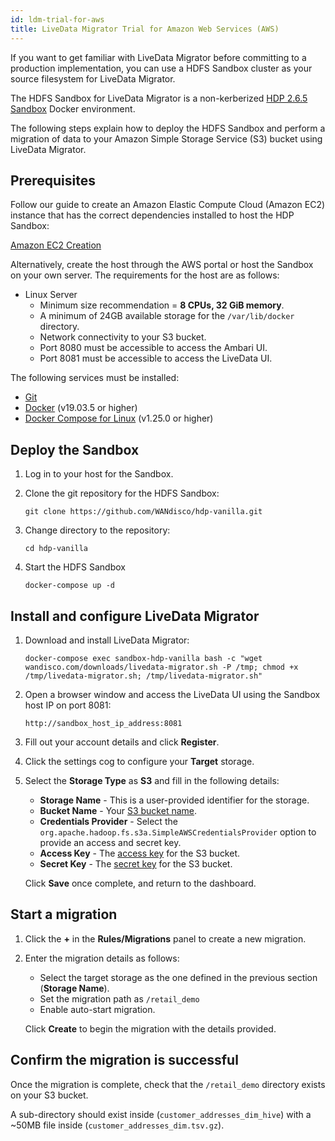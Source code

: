 ```yaml
---
id: ldm-trial-for-aws
title: LiveData Migrator Trial for Amazon Web Services (AWS)
---
```


If you want to get familiar with LiveData Migrator before committing to a production implementation, you can use a HDFS Sandbox cluster as your source filesystem for LiveData Migrator.

The HDFS Sandbox for LiveData Migrator is a non-kerberized [HDP 2.6.5 Sandbox](https://www.cloudera.com/downloads/hortonworks-sandbox.html) Docker environment.

The following steps explain how to deploy the HDFS Sandbox and perform a migration of data to your Amazon Simple Storage Service (S3) bucket using LiveData Migrator.

## Prerequisites

Follow our guide to create an Amazon Elastic Compute Cloud (Amazon EC2) instance that has the correct dependencies installed to host the HDP Sandbox:

[Amazon EC2 Creation](https://wandisco.github.io/wandisco-documentation/docs/quickstarts/preparation/aws_vm_creation/)

Alternatively, create the host through the AWS portal or host the Sandbox on your own server. The requirements for the host are as follows:

* Linux Server
  * Minimum size recommendation = **8 CPUs, 32 GiB memory**.
  * A minimum of 24GB available storage for the `/var/lib/docker` directory.
  * Network connectivity to your S3 bucket.
  * Port 8080 must be accessible to access the Ambari UI.
  * Port 8081 must be accessible to access the LiveData UI.

The following services must be installed:

* [Git](https://git-scm.com/book/en/v2/Getting-Started-Installing-Git)
* [Docker](https://docs.docker.com/install/) (v19.03.5 or higher)
* [Docker Compose for Linux](https://docs.docker.com/compose/install/#install-compose) (v1.25.0 or higher)

## Deploy the Sandbox

1. Log in to your host for the Sandbox.

1. Clone the git repository for the HDFS Sandbox:

   ```text
   git clone https://github.com/WANdisco/hdp-vanilla.git
   ```

1. Change directory to the repository:

   ```text
   cd hdp-vanilla
   ```

1. Start the HDFS Sandbox

   ```text
   docker-compose up -d
   ```

## Install and configure LiveData Migrator

1. Download and install LiveData Migrator:

   ```text
   docker-compose exec sandbox-hdp-vanilla bash -c "wget wandisco.com/downloads/livedata-migrator.sh -P /tmp; chmod +x /tmp/livedata-migrator.sh; /tmp/livedata-migrator.sh"
   ```

1. Open a browser window and access the LiveData UI using the Sandbox host IP on port 8081:

   ```text
   http://sandbox_host_ip_address:8081
   ```

1. Fill out your account details and click **Register**.

1. Click the settings cog to configure your **Target** storage.

1. Select the **Storage Type** as **S3** and fill in the following details:

   * **Storage Name** - This is a user-provided identifier for the storage.
   * **Bucket Name** - Your [S3 bucket name](https://docs.aws.amazon.com/AmazonS3/latest/dev/UsingBucket.html#create-bucket-intro).
   * **Credentials Provider** - Select the `org.apache.hadoop.fs.s3a.SimpleAWSCredentialsProvider` option to provide an access and secret key.
   * **Access Key** - The [access key](https://docs.aws.amazon.com/IAM/latest/UserGuide/id_credentials_access-keys.html) for the S3 bucket.
   * **Secret Key** - The [secret key](https://docs.aws.amazon.com/IAM/latest/UserGuide/id_credentials_access-keys.html) for the S3 bucket.

   Click **Save** once complete, and return to the dashboard.

## Start a migration

1. Click the **+** in the **Rules/Migrations** panel to create a new migration.

1. Enter the migration details as follows:

   * Select the target storage as the one defined in the previous section (**Storage Name**).
   * Set the migration path as `/retail_demo`
   * Enable auto-start migration.

   Click **Create** to begin the migration with the details provided.

## Confirm the migration is successful

Once the migration is complete, check that the `/retail_demo` directory exists on your S3 bucket.

A sub-directory should exist inside (`customer_addresses_dim_hive`) with a ~50MB file inside (`customer_addresses_dim.tsv.gz`).
